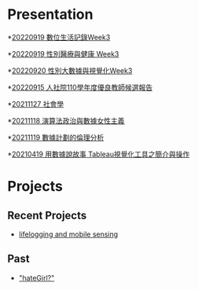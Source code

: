 # Presentation
*[20220919 數位生活記錄Week3]()

*[20220919 性別醫療與健康 Week3]()

*[20220920 性別大數據與視覺化Week3](https://docs.google.com/presentation/d/e/2PACX-1vQ7eGFM_cQzn3Za2t2-ucretQRsbT1So7nShfeCXcJDuQTbT0ODkoZ-b26u8aEsPOdF-_Cv5oN2WdbU/pub?start=false&loop=false&delayms=3000)

*[20220915 人社院110學年度優良教師候選報告]()

*[20211127 社會學]()

*[20211118 演算法政治與數據女性主義]()

*[20211119 數據計劃的倫理分析]()

*[20210419 用數據說故事 Tableau視覺化工具之簡介與操作]()


# Projects

## Recent Projects
* [lifelogging and mobile sensing]()

## Past
* ["hateGirl?"]()

